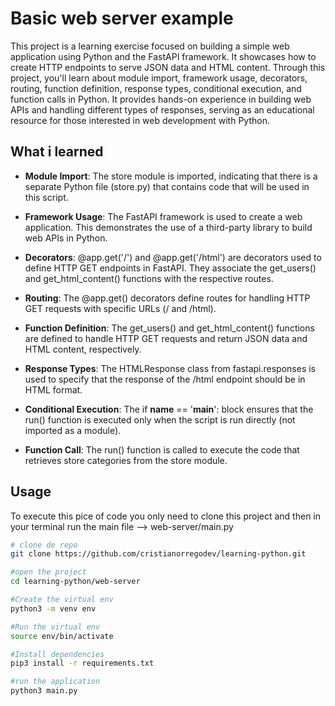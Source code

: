 # Basic web server example

This project is a learning exercise focused on building a simple web application using Python and the FastAPI framework. It showcases how to create HTTP endpoints to serve JSON data and HTML content. Through this project, you'll learn about module import, framework usage, decorators, routing, function definition, response types, conditional execution, and function calls in Python. It provides hands-on experience in building web APIs and handling different types of responses, serving as an educational resource for those interested in web development with Python.

## What i learned

-   **Module Import**: The store module is imported, indicating that there is a separate Python file (store.py) that contains code that will be used in this script.

-   **Framework Usage**: The FastAPI framework is used to create a web application. This demonstrates the use of a third-party library to build web APIs in Python.

-   **Decorators**: @app.get('/') and @app.get('/html') are decorators used to define HTTP GET endpoints in FastAPI. They associate the get_users() and get_html_content() functions with the respective routes.

-   **Routing**: The @app.get() decorators define routes for handling HTTP GET requests with specific URLs (/ and /html).

-   **Function Definition**: The get_users() and get_html_content() functions are defined to handle HTTP GET requests and return JSON data and HTML content, respectively.

-   **Response Types**: The HTMLResponse class from fastapi.responses is used to specify that the response of the /html endpoint should be in HTML format.

-   **Conditional Execution**: The if **name** == '**main**': block ensures that the run() function is executed only when the script is run directly (not imported as a module).

-   **Function Call**: The run() function is called to execute the code that retrieves store categories from the store module.

## Usage

To execute this pice of code you only need to clone this project and then in your terminal run the main file --> web-server/main.py

```sh
# clone de repo
git clone https://github.com/cristianorregodev/learning-python.git

#open the project
cd learning-python/web-server

#Create the virtual env
python3 -m venv env

#Run the virtual env
source env/bin/activate

#Install dependencies
pip3 install -r requirements.txt

#run the application
python3 main.py

```
